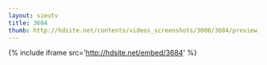 ```yaml
---
layout: sieutv
title: 3684
thumb: http://hdsite.net/contents/videos_screenshots/3000/3684/preview_360p.mp4.jpg
---
```

{% include iframe src='http://hdsite.net/embed/3684' %}
 
